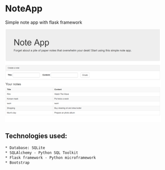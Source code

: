 # NoteApp
Simple note app with flask framework

![Screenshot of note app](note_app_screen.png)

## Technologies used:
	* Database: SQLite
	* SQLAlchemy - Python SQL Toolkit
	* Flask framework - Python microframework
	* Bootstrap


